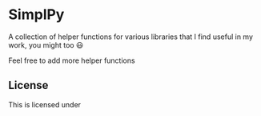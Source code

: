 # SimplPy

A collection of helper functions for various libraries that I find useful in my work, you might too :smiley:

Feel free to add more helper functions

## License

This is licensed under 